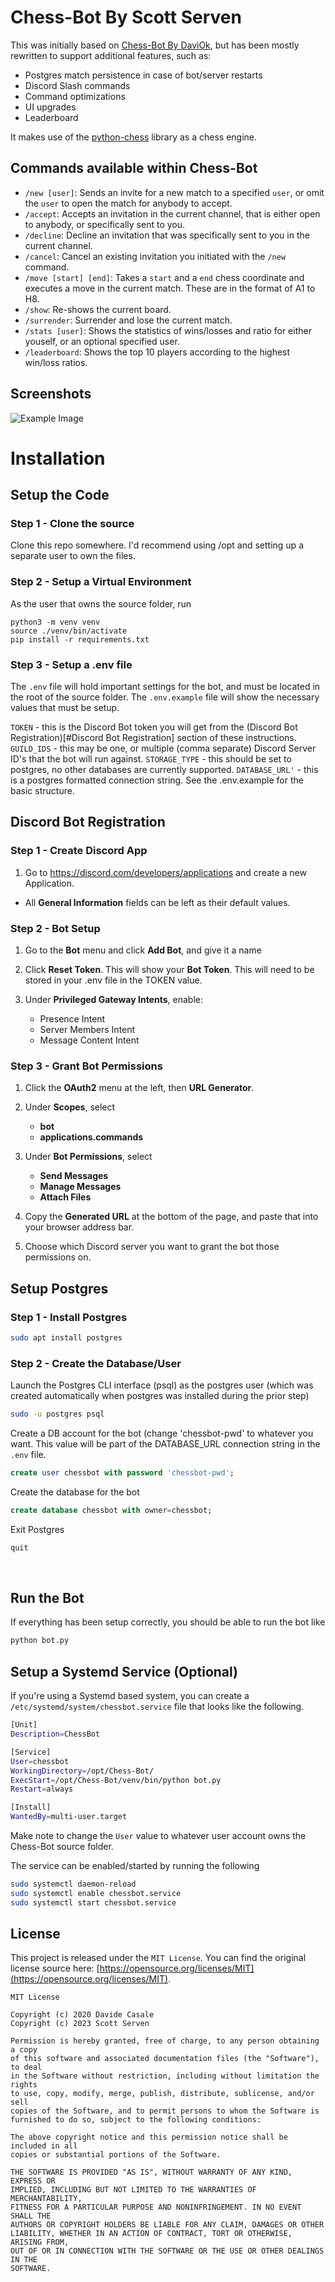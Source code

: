 # Chess-Bot By Scott Serven
This was initially based on [Chess-Bot By DaviOk](https://github.com/Davi0k/Chess-Bot), but has 
been mostly rewritten to support additional features, such as:

* Postgres match persistence in case of bot/server restarts
* Discord Slash commands
* Command optimizations
* UI upgrades
* Leaderboard

It makes use of the [python-chess](https://python-chess.readthedocs.io/en/latest/) library as a chess engine.

## Commands available within Chess-Bot
* `/new [user]`: Sends an invite for a new match to a specified `user`, or omit the `user` to open the match for anybody to accept.
* `/accept`: Accepts an invitation in the current channel, that is either open to anybody, or specifically sent to you.
* `/decline`: Decline an invitation that was specifically sent to you in the current channel.
* `/cancel`: Cancel an existing invitation you initiated with the `/new` command.
* `/move [start] [end]`: Takes a `start` and a `end` chess coordinate and executes a move in the current match.  These are in the format of A1 to H8.
* `/show`: Re-shows the current board.
* `/surrender`: Surrender and lose the current match.
* `/stats [user]`: Shows the statistics of wins/losses and ratio for either youself, or an optional specified user.
* `/leaderboard`: Shows the top 10 players according to the highest win/loss ratios.

## Screenshots
![Example Image](https://github.com/scott-serven/Chess-Bot/blob/master/sample_images/sample.png)


# Installation 

## Setup the Code

### Step 1 - Clone the source
Clone this repo somewhere.  I'd recommend using /opt and setting up a separate user to own the files.

### Step 2 - Setup a Virtual Environment

As the user that owns the source folder, run
```
python3 -m venv venv
source ./venv/bin/activate
pip install -r requirements.txt
```

### Step 3 - Setup a .env file

The `.env` file will hold important settings for the bot, and must be located in the root of the source folder.  The `.env.example` file will show the necessary values that must be setup.

`TOKEN` - this is the Discord Bot token you will get from the (Discord Bot Registration)[#Discord Bot Registration] section of these instructions.
`GUILD_IDS` - this may be one, or multiple (comma separate) Discord Server ID's that the bot will run against.
`STORAGE_TYPE` - this should be set to postgres, no other databases are currently supported.
`DATABASE_URL'` - this is a postgres formatted connection string. See the .env.example for the basic structure.


## Discord Bot Registration

### Step 1 - Create Discord App
1) Go to https://discord.com/developers/applications and create a new Application.

* All **General Information** fields can be left as their default values.

### Step 2 - Bot Setup
1) Go to the **Bot** menu and click **Add Bot**, and give it a name

2) Click **Reset Token**.  This will show your **Bot Token**.  This will need to be stored in your .env file in the TOKEN value.

3) Under **Privileged Gateway Intents**, enable:
    * Presence Intent
    * Server Members Intent
    * Message Content Intent

### Step 3 - Grant Bot Permissions
1) Click the **OAuth2** menu at the left, then **URL Generator**.
2) Under **Scopes**, select
    * **bot**
    * **applications.commands**

3) Under **Bot Permissions**, select
    * **Send Messages**
    * **Manage Messages**
    * **Attach Files**

4) Copy the **Generated URL** at the bottom of the page, and paste that into your browser address bar.
5) Choose which Discord server you want to grant the bot those permissions on.

## Setup Postgres

### Step 1 - Install Postgres
```bash
sudo apt install postgres 
```

### Step 2 - Create the Database/User

Launch the Postgres CLI interface (psql) as the postgres user (which was created automatically when postgres was installed during the prior step)

```bash
sudo -u postgres psql
```

Create a DB account for the bot (change 'chessbot-pwd' to whatever you want.  This value will be part
of the DATABASE_URL connection string in the `.env` file.

```sql
create user chessbot with password 'chessbot-pwd';
```

Create the database for the bot

```sql
create database chessbot with owner=chessbot;
```

Exit Postgres

```sql
quit
```
<br/>

## Run the Bot 
If everything has been setup correctly, you should be able to run the bot like
```bash
python bot.py
```

## Setup a Systemd Service (Optional)
If you're using a Systemd based system, you can create a `/etc/systemd/system/chessbot.service` file that looks like the following.

```bash
[Unit]
Description=ChessBot

[Service]
User=chessbot
WorkingDirectory=/opt/Chess-Bot/
ExecStart=/opt/Chess-Bot/venv/bin/python bot.py
Restart=always

[Install]
WantedBy=multi-user.target
```
Make note to change the `User` value to whatever user account owns the Chess-Bot source folder.

The service can be enabled/started by running the following
```bash
sudo systemctl daemon-reload
sudo systemctl enable chessbot.service
sudo systemctl start chessbot.service
```

## License
This project is released under the `MIT License`. You can find the original license source here: [https://opensource.org/licenses/MIT](https://opensource.org/licenses/MIT).

```
MIT License

Copyright (c) 2020 Davide Casale
Copyright (c) 2023 Scott Serven

Permission is hereby granted, free of charge, to any person obtaining a copy
of this software and associated documentation files (the "Software"), to deal
in the Software without restriction, including without limitation the rights
to use, copy, modify, merge, publish, distribute, sublicense, and/or sell
copies of the Software, and to permit persons to whom the Software is
furnished to do so, subject to the following conditions:

The above copyright notice and this permission notice shall be included in all
copies or substantial portions of the Software.

THE SOFTWARE IS PROVIDED "AS IS", WITHOUT WARRANTY OF ANY KIND, EXPRESS OR
IMPLIED, INCLUDING BUT NOT LIMITED TO THE WARRANTIES OF MERCHANTABILITY,
FITNESS FOR A PARTICULAR PURPOSE AND NONINFRINGEMENT. IN NO EVENT SHALL THE
AUTHORS OR COPYRIGHT HOLDERS BE LIABLE FOR ANY CLAIM, DAMAGES OR OTHER
LIABILITY, WHETHER IN AN ACTION OF CONTRACT, TORT OR OTHERWISE, ARISING FROM,
OUT OF OR IN CONNECTION WITH THE SOFTWARE OR THE USE OR OTHER DEALINGS IN THE
SOFTWARE.
```